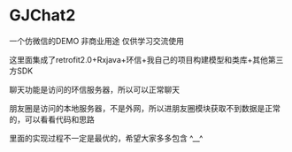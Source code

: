 # GJChat2
一个仿微信的DEMO 非商业用途 仅供学习交流使用

这里面集成了retrofit2.0+Rxjava+环信+我自己的项目构建模型和类库+其他第三方SDK

聊天功能是访问的环信服务器，所以可以正常聊天

朋友圈是访问的本地服务器，不是外网，所以进朋友圈模块获取不到数据是正常的，可以看看代码和思路 

里面的实现过程不一定是最优的，希望大家多多包含 ^__^
